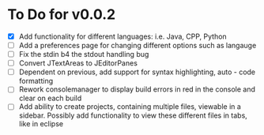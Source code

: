 # To Do for v0.0.2
- [X] Add functionality for different languages: i.e. Java, CPP, Python
- [ ] Add a preferences page for changing different options such as langauge
- [ ] Fix the stdin b4 the stdout handling bug
- [ ] Convert JTextAreas to JEditorPanes
- [ ] Dependent on previous, add support for syntax highlighting, auto - code formatting
- [ ] Rework consolemanager to display build errors in red in the console and clear on each build
- [ ] Add ability to create projects, containing multiple files, viewable in a sidebar.  Possibly add functionality to view these different files in tabs, like in eclipse
